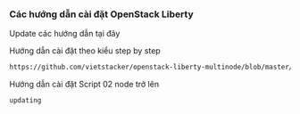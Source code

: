 ﻿### Các hướng dẫn cài đặt OpenStack Liberty

Update các hướng dẫn tại đây

Hướng dẫn cài đặt theo kiểu step by step
```sh 
https://github.com/vietstacker/openstack-liberty-multinode/blob/master/HuongDanCaiDat_OPenStack_Liberty_docs.md
```

Hướng dẫn cài đặt Script 02 node trở lên
```sh
updating
```